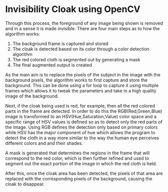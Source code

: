 # Invisibility Cloak using OpenCV

Through this process, the foreground of any image being shown is removed and in a sense it is made invisible.
There are four main steps as to how the algorithm works:

1. The background frame is captured and stored
2. The cloak is detected based on its color through a color detection algorithm
3. The red colored cloth is segmented out by generating a mask
4. The final augmented output is created

As the main aim is to replace the pixels of the subject in the image with the background pixels, the algorithm works to first capture and store the background. This can be done using a for loop to capture it using multiple frames which allows it to tweak the parameters and take in a high quality image of the background.

Next, if the cloak being used is red, for example, then all the red colored parts in the frame are detected. In order to do this the RGB(Red,Green,Blue) image is transformed to an HSV(Hue,Saturation,Value) color space and a specific range of HSV values is defined so as to detect only the red parts of the image. Using RGB defines the detection only based on primary colors while HSV has the major component of hue which allows the program to detect the cloth in a way more similar to the way the human eye perceives different colors and and their shades.

A mask is generated that determines the regions in the frame that will correspond to the red color, which is then further refined and used to segment out the exact portion of the image in which the red cloth is held.

After this, once the cloak area has been detected, the pixels of that area are replaced with the corresponding pixels of the background, causing the cloak to disappear.
